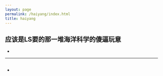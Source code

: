 ```yaml
---
layout: page
permalink: /haiyang/index.html
title: haiyang
---
```




## 应该是LS要的那一堆海洋科学的傻逼玩意

- 
  <br>

---

## 

- 



<br>


